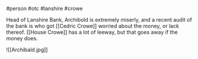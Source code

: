 #person #otc #lanshire #crowe

Head of Lanshire Bank, Archibold is extremely miserly, and a recent audit of the bank is who got [[Cedric Crowe]] worried about the money, or lack thereof.   [[House Crowe]] has a lot of leeway, but that goes away if the money does.

![[Archibald.jpg]]
